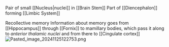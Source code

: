 Pair of small [[Nucleus|nuclei]] in [[Brain Stem]]
Part of [[Diencephalon]] forming [[Limbic System]]

Recollective memory
Information about memory goes from [[Hippocampus]] through [[Fornix]] to mamillary bodies, which pass it along to *anterior thalamic nuclei* and from there to [[Cingulate cortex]]
![Pasted_image_20241125122753.png](pasted_image_20241125122753.png)
